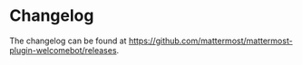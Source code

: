 # Changelog

The changelog can be found at https://github.com/mattermost/mattermost-plugin-welcomebot/releases.
